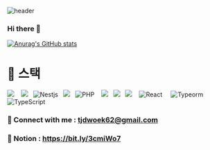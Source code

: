 
![header](https://capsule-render.vercel.app/api?type=slice&color=E3A6AE&height=300&section=header&text=Jeon-SeongJae&fontColor=d6ace6fontSize=80)
### Hi there 👋
[![Anurag's GitHub stats](https://github-readme-stats.vercel.app/api?username=Jeon-seongjae&hide=contribs,stars&show_icons=true&theme=buefy)](https://github.com/anuraghazra/github-readme-stats) 

# :wrench: 스택
<img src="https://camo.githubusercontent.com/9d07c04bdd98c662d5df9d4e1cc1de8446ffeaebca330feb161f1fb8e1188204/68747470733a2f2f696d672e736869656c64732e696f2f62616467652f4a6176615363726970742d4637444631453f7374796c653d666f722d7468652d6261646765266c6f676f3d6a617661736372697074266c6f676f436f6c6f723d626c61636b"/>&nbsp;&nbsp;&nbsp; <img src="https://camo.githubusercontent.com/f3dc139d1f72935e63051e92a842c47c4b040004e3c4edf5430fbf8b3e1a6dd4/68747470733a2f2f696d672e736869656c64732e696f2f62616467652f6e6f64652e6a732532302d2532333333393933332e7376673f267374796c653d666f722d7468652d6261646765266c6f676f3d6e6f64652e6a73266c6f676f436f6c6f723d7768697465"/>&nbsp;&nbsp;&nbsp;<img alt="Nestjs" src ="https://img.shields.io/badge/Nestjs-E0234E.svg?&style=for-the-badge&logo=Nestjs&logoColor=white"/>&nbsp;&nbsp;&nbsp;<img src="https://img.shields.io/badge/Express-000000?style=for-the-badge&logo=Express&logoColor=lightgrey"/>&nbsp;&nbsp;&nbsp;<img alt="PHP" src ="https://img.shields.io/badge/PHP-777BB4.svg?&style=for-the-badge&logo=PHP&logoColor=white"/>&nbsp;&nbsp;&nbsp; <img src="https://img.shields.io/badge/MySQL-4479A1?style=for-the-badge&logo=MySQL&logoColor=white"/>&nbsp;&nbsp;&nbsp;<img src="https://img.shields.io/badge/Sequelize-52B0E7?style=for-the-badge&logo=Sega&logoColor=0089CF"/>&nbsp;&nbsp;&nbsp;<img src="https://img.shields.io/badge/Amazon%20AWS-232F3E?style=for-the-badge&logo=Amazon%20AWS&logoColor=orange"/>&nbsp;&nbsp;&nbsp; <img alt="React" src ="https://img.shields.io/badge/React-61DAFB.svg?&style=for-the-badge&logo=React&logoColor=white"/>
&nbsp;&nbsp;&nbsp;
<img alt="Typeorm" src ="https://img.shields.io/badge/Typeorm-DB7093.svg?&style=for-the-badge&logo=Typeorm&logoColor=white"/> &nbsp;&nbsp;&nbsp;
<img alt="TypeScript" src ="https://img.shields.io/badge/TypeScript-3178C6.svg?&style=for-the-badge&logo=TypeScript&logoColor=white"/>

### 🔗 Connect with me : tjdwoek62@gmail.com
### 🔗 Notion : https://bit.ly/3cmiWo7
